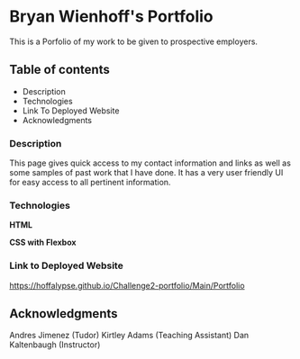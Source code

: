 # Bryan Wienhoff's Portfolio

This is a Porfolio of my work to be given to prospective employers.

## Table of contents
* Description
* Technologies
* Link To Deployed Website
* Acknowledgments

### Description
This page gives quick access to my contact information and links as well as some samples of past work that I have done. It has a very user friendly UI for easy access to all pertinent information. 

### Technologies
**HTML**

**CSS with Flexbox**

### Link to Deployed Website

https://hoffalypse.github.io/Challenge2-portfolio/Main/Portfolio

## Acknowledgments

Andres Jimenez (Tudor)
Kirtley Adams (Teaching Assistant)
Dan Kaltenbaugh (Instructor)